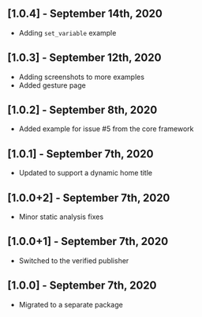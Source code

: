 ## [1.0.4] - September 14th, 2020

* Adding `set_variable` example


## [1.0.3] - September 12th, 2020

* Adding screenshots to more examples
* Added gesture page


## [1.0.2] - September 8th, 2020

* Added example for issue #5 from the core framework


## [1.0.1] - September 7th, 2020

* Updated to support a dynamic home title


## [1.0.0+2] - September 7th, 2020

* Minor static analysis fixes


## [1.0.0+1] - September 7th, 2020

* Switched to the verified publisher


## [1.0.0] - September 7th, 2020

* Migrated to a separate package
